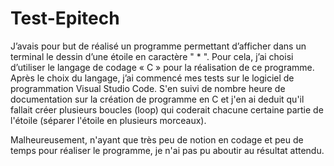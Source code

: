 # Test-Epitech

J’avais pour but de réalisé un programme permettant d’afficher dans un terminal le dessin d’une étoile en caractère " * ". 
Pour cela, j’ai choisi d’utiliser le langage de codage « C » pour la réalisation de ce programme.
Après le choix du langage, j’ai commencé mes tests sur le logiciel de programmation Visual Studio Code.
S'en suivi de nombre heure de documentation sur la création de programme en C et j'en ai deduit qu'il fallait créer plusieurs boucles (loop) qui coderait chacune certaine
partie de l'étoile (séparer l'étoile en plusieurs morceaux).

Malheureusement, n'ayant que très peu de notion en codage et peu de temps pour réaliser le programme, je n'ai pas pu aboutir au résultat attendu.
